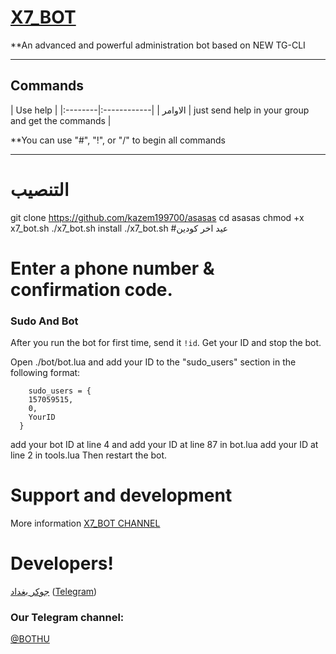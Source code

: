 # [X7_BOT](https://telegram.me/BOTHU)

**An advanced and powerful administration bot based on NEW TG-CLI


* * *

## Commands

| Use help |
|:--------|:------------|
| الاوامر | just send help in your group and get the commands |

**You can use "#", "!", or "/" to begin all commands

* * *

# التنصيب

git clone https://github.com/kazem199700/asasas
cd asasas
chmod +x x7_bot.sh
./x7_bot.sh install
./x7_bot.sh 
 #عيد اخر كودين
# Enter a phone number & confirmation code.

### Sudo And Bot
After you run the bot for first time, send it `!id`. Get your ID and stop the bot.

Open ./bot/bot.lua and add your ID to the "sudo_users" section in the following format:
```
    sudo_users = {
    157059515,
    0,
    YourID
  }
```
add your bot ID at line 4 and add your ID at line 87 in bot.lua
add your ID at line 2 in tools.lua
Then restart the bot.

# Support and development

More information [X7_BOT CHANNEL](https://telegram.me/joinchat/BOTHU)


# Developers!

[جوكر بغداد](https://github.com/X7H) ([Telegram](https://telegram.me/DEV_IRAQ1))
### Our Telegram channel:

[@BOTHU](https://telegram.me/BOTHU)
